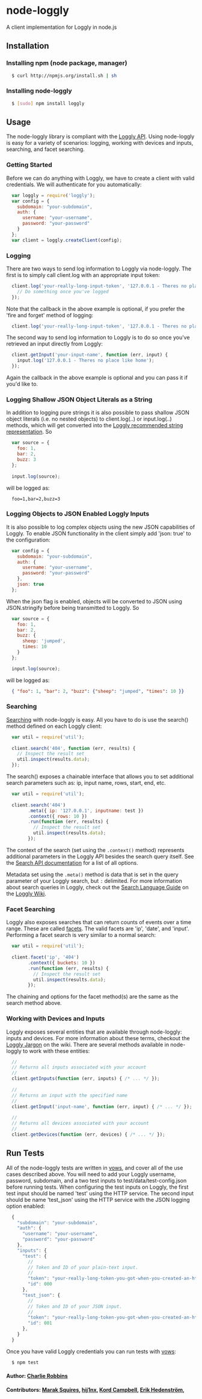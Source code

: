# node-loggly

A client implementation for Loggly in node.js

## Installation

### Installing npm (node package, manager)
``` bash
  $ curl http://npmjs.org/install.sh | sh
```

### Installing node-loggly
``` bash
  $ [sudo] npm install loggly
```

## Usage

The node-loggly library is compliant with the [Loggly API][0]. Using node-loggly is easy for a variety of scenarios: logging, working with devices and inputs, searching, and facet searching.

### Getting Started
Before we can do anything with Loggly, we have to create a client with valid credentials. We will authenticate for you automatically: 

``` js
  var loggly = require('loggly');
  var config = {
    subdomain: "your-subdomain",
    auth: {
      username: "your-username",
      password: "your-password"
    }
  };
  var client = loggly.createClient(config);
```

### Logging
There are two ways to send log information to Loggly via node-loggly. The first is to simply call client.log with an appropriate input token:

``` js
  client.log('your-really-long-input-token', '127.0.0.1 - Theres no place like home', function (err, result) {
    // Do something once you've logged
  });
```

Note that the callback in the above example is optional, if you prefer the 'fire and forget' method of logging:

``` js
  client.log('your-really-long-input-token', '127.0.0.1 - Theres no place like home');
```

The second way to send log information to Loggly is to do so once you've retrieved an input directly from Loggly:

``` js
  client.getInput('your-input-name', function (err, input) {
    input.log('127.0.0.1 - Theres no place like home');
  });
```

Again the callback in the above example is optional and you can pass it if you'd like to.

### Logging Shallow JSON Object Literals as a String
In addition to logging pure strings it is also possible to pass shallow JSON object literals (i.e. no nested objects) to client.log(..) or input.log(..) methods, which will get converted into the [Loggly recommended string representation][1]. So

``` js
  var source = {
    foo: 1,
    bar: 2,
    buzz: 3
  };
  
  input.log(source);
```

will be logged as: 

```
  foo=1,bar=2,buzz=3
```

### Logging Objects to JSON Enabled Loggly Inputs
It is also possible to log complex objects using the new JSON capabilities of Loggly. To enable JSON functionality in the client simply add 'json: true' to the configuration:

``` js
  var config = {
    subdomain: "your-subdomain",
    auth: {
      username: "your-username",
      password: "your-password"
    },
    json: true
  };
```

When the json flag is enabled, objects will be converted to JSON using JSON.stringify before being transmitted to Loggly. So

``` js
  var source = {
    foo: 1,
    bar: 2,
    buzz: {
      sheep: 'jumped',
      times: 10
    }
  };

  input.log(source);
```

will be logged as:

``` json
  { "foo": 1, "bar": 2, "buzz": {"sheep": "jumped", "times": 10 }}
```

### Searching
[Searching][3] with node-loggly is easy. All you have to do is use the search() method defined on each Loggly client:

``` js
  var util = require('util');
  
  client.search('404', function (err, results) {
    // Inspect the result set
    util.inspect(results.data);
  });
```

The search() exposes a chainable interface that allows you to set additional search parameters such as: ip, input name, rows, start, end, etc. 

``` js
  var util = require('util');
  
  client.search('404')
        .meta({ ip: '127.0.0.1', inputname: test })
        .context({ rows: 10 })
        .run(function (err, results) {
          // Inspect the result set
          util.inspect(results.data);
        });
```

The context of the search (set using the `.context()` method) represents additional parameters in the Loggly API besides the search query itself. See the [Search API documentation][9] for a list of all options.

Metadata set using the `.meta()` method is data that is set in the query parameter of your Loggly search, but `:` delimited. For more information about search queries in Loggly, check out the [Search Language Guide][4] on the [Loggly Wiki][5].

### Facet Searching
Loggly also exposes searches that can return counts of events over a time range. These are called [facets][6]. The valid facets are 'ip', 'date', and 'input'. Performing a facet search is very similar to a normal search: 

``` js
  var util = require('util');
  
  client.facet('ip', '404')
        .context({ buckets: 10 })
        .run(function (err, results) {
          // Inspect the result set
          util.inspect(results.data);
        });
```

The chaining and options for the facet method(s) are the same as the search method above. 

### Working with Devices and Inputs
Loggly exposes several entities that are available through node-loggly: inputs and devices. For more information about these terms, checkout the [Loggly Jargon][7] on the wiki. There are several methods available in node-loggly to work with these entities: 

``` js
  //
  // Returns all inputs associated with your account
  //
  client.getInputs(function (err, inputs) { /* ... */ });
  
  //
  // Returns an input with the specified name
  //
  client.getInput('input-name', function (err, input) { /* ... */ });
  
  //
  // Returns all devices associated with your account
  //
  client.getDevices(function (err, devices) { /* ... */ });
```

## Run Tests
All of the node-loggly tests are written in [vows][8], and cover all of the use cases described above. You will need to add your Loggly username, password, subdomain, and a two test inputs to test/data/test-config.json before running tests. When configuring the test inputs on Loggly, the first test input should be named 'test' using the HTTP service. The second input should be name 'test_json' using the HTTP service with the JSON logging option enabled:

``` js
  {
    "subdomain": "your-subdomain",
    "auth": {
      "username": "your-username",
      "password": "your-password"
    },
    "inputs": {
      "test": {
        //
        // Token and ID of your plain-text input.
        //
        "token": "your-really-long-token-you-got-when-you-created-an-http-input",
        "id": 000
      },
      "test_json": {
        //
        // Token and ID of your JSON input.
        //
        "token": "your-really-long-token-you-got-when-you-created-an-http-input",
        "id": 001
      },
    }
  }
```

Once you have valid Loggly credentials you can run tests with [vows][8]:

``` bash
  $ npm test
```

#### Author: [Charlie Robbins](http://www.github.com/indexzero)
#### Contributors: [Marak Squires](http://github.com/marak), [hij1nx](http://github.com/hij1nx), [Kord Campbell](http://loggly.com), [Erik Hedenström](http://github.com/ehedenst),

[0]: http://wiki.loggly.com/apidocumentation
[1]: http://wiki.loggly.com/loggingfromcode
[3]: http://wiki.loggly.com/retrieve_events#search_uri
[4]: http://wiki.loggly.com/searchguide
[5]: http://wiki.loggly.com/
[6]: http://wiki.loggly.com/retrieve_events#facet_uris
[7]: http://wiki.loggly.com/loggingjargon
[8]: http://vowsjs.org
[9]: http://wiki.loggly.com/retrieve_events#optional
